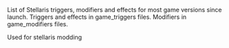 List of Stellaris triggers, modifiers and effects for most game versions since launch.
Triggers and effects in game_triggers files. Modifiers in game_modifiers files.

Used for stellaris modding
